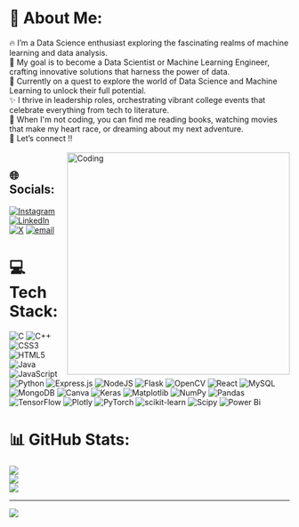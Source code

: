 # 💫 About Me:
🔥 I’m a Data Science enthusiast exploring the fascinating realms of machine learning and data analysis.<br>🎯 My goal is to become a Data Scientist or Machine Learning Engineer, crafting innovative solutions that harness the power of data.<br>🚀 Currently on a quest to explore the world of Data Science and Machine Learning to unlock their full potential.<br>✨ I thrive in leadership roles, orchestrating vibrant college events that celebrate everything from tech to literature.<br>🤔 When I'm not coding, you can find me reading books, watching movies that make my heart race, or dreaming about my next adventure.<br>📧 Let’s connect !!<br><br>
<img align="right" alt="Coding" width="400" src="https://www.freepik.com/free-vector/cute-girl-hacker-operating-laptop-cartoon-vector-icon-illustration-people-technology-isolated-flat_65309450.htm#fromView=keyword&page=1&position=0&uuid=3ff74d46-eb5e-4f04-8a46-5d9bc9a28ec5&new_detail=true&query=Female+Programmer"/>


## 🌐 Socials:
[![Instagram](https://img.shields.io/badge/Instagram-%23E4405F.svg?logo=Instagram&logoColor=white)](https://instagram.com/v_idhiii_10) [![LinkedIn](https://img.shields.io/badge/LinkedIn-%230077B5.svg?logo=linkedin&logoColor=white)](https://www.linkedin.com/in/vidhi-rawat-8a795928b/) [![X](https://img.shields.io/badge/X-black.svg?logo=X&logoColor=white)](https://x.com/vidhirawat_10) [![email](https://img.shields.io/badge/Email-D14836?logo=gmail&logoColor=white)](mailto:vidhirawat54@gmail.com) 

# 💻 Tech Stack:
![C](https://img.shields.io/badge/c-%2300599C.svg?style=for-the-badge&logo=c&logoColor=white) ![C++](https://img.shields.io/badge/c++-%2300599C.svg?style=for-the-badge&logo=c%2B%2B&logoColor=white) ![CSS3](https://img.shields.io/badge/css3-%231572B6.svg?style=for-the-badge&logo=css3&logoColor=white) ![HTML5](https://img.shields.io/badge/html5-%23E34F26.svg?style=for-the-badge&logo=html5&logoColor=white) ![Java](https://img.shields.io/badge/java-%23ED8B00.svg?style=for-the-badge&logo=openjdk&logoColor=white) ![JavaScript](https://img.shields.io/badge/javascript-%23323330.svg?style=for-the-badge&logo=javascript&logoColor=%23F7DF1E) ![Python](https://img.shields.io/badge/python-3670A0?style=for-the-badge&logo=python&logoColor=ffdd54) ![Express.js](https://img.shields.io/badge/express.js-%23404d59.svg?style=for-the-badge&logo=express&logoColor=%2361DAFB) ![NodeJS](https://img.shields.io/badge/node.js-6DA55F?style=for-the-badge&logo=node.js&logoColor=white) ![Flask](https://img.shields.io/badge/flask-%23000.svg?style=for-the-badge&logo=flask&logoColor=white) ![OpenCV](https://img.shields.io/badge/opencv-%23white.svg?style=for-the-badge&logo=opencv&logoColor=white) ![React](https://img.shields.io/badge/react-%2320232a.svg?style=for-the-badge&logo=react&logoColor=%2361DAFB) ![MySQL](https://img.shields.io/badge/mysql-4479A1.svg?style=for-the-badge&logo=mysql&logoColor=white) ![MongoDB](https://img.shields.io/badge/MongoDB-%234ea94b.svg?style=for-the-badge&logo=mongodb&logoColor=white) ![Canva](https://img.shields.io/badge/Canva-%2300C4CC.svg?style=for-the-badge&logo=Canva&logoColor=white) ![Keras](https://img.shields.io/badge/Keras-%23D00000.svg?style=for-the-badge&logo=Keras&logoColor=white) ![Matplotlib](https://img.shields.io/badge/Matplotlib-%23ffffff.svg?style=for-the-badge&logo=Matplotlib&logoColor=black) ![NumPy](https://img.shields.io/badge/numpy-%23013243.svg?style=for-the-badge&logo=numpy&logoColor=white) ![Pandas](https://img.shields.io/badge/pandas-%23150458.svg?style=for-the-badge&logo=pandas&logoColor=white) ![TensorFlow](https://img.shields.io/badge/TensorFlow-%23FF6F00.svg?style=for-the-badge&logo=TensorFlow&logoColor=white) ![Plotly](https://img.shields.io/badge/Plotly-%233F4F75.svg?style=for-the-badge&logo=plotly&logoColor=white) ![PyTorch](https://img.shields.io/badge/PyTorch-%23EE4C2C.svg?style=for-the-badge&logo=PyTorch&logoColor=white) ![scikit-learn](https://img.shields.io/badge/scikit--learn-%23F7931E.svg?style=for-the-badge&logo=scikit-learn&logoColor=white) ![Scipy](https://img.shields.io/badge/SciPy-%230C55A5.svg?style=for-the-badge&logo=scipy&logoColor=%white) ![Power Bi](https://img.shields.io/badge/power_bi-F2C811?style=for-the-badge&logo=powerbi&logoColor=black)
# 📊 GitHub Stats:
![](https://github-readme-stats.vercel.app/api?username=vidhirawat10&theme=date_night&hide_border=false&include_all_commits=true&count_private=false)<br/>
![](https://github-readme-streak-stats.herokuapp.com/?user=vidhirawat10&theme=date_night&hide_border=false)<br/>
![](https://github-readme-stats.vercel.app/api/top-langs/?username=vidhirawat10&theme=date_night&hide_border=false&include_all_commits=true&count_private=false&layout=compact)

---
[![](https://visitcount.itsvg.in/api?id=vidhirawat10&icon=0&color=0)](https://visitcount.itsvg.in)

<!-- Proudly created with GPRM ( https://gprm.itsvg.in ) -->
